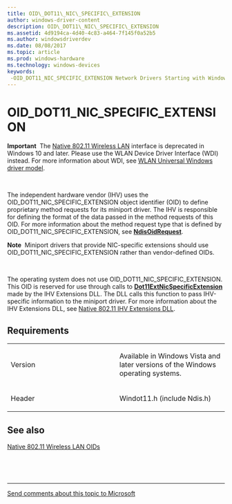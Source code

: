 ```yaml
---
title: OID\_DOT11\_NIC\_SPECIFIC\_EXTENSION
author: windows-driver-content
description: OID\_DOT11\_NIC\_SPECIFIC\_EXTENSION
ms.assetid: 4d9194ca-4d40-4c83-a464-7f145f0a52b5
ms.author: windowsdriverdev
ms.date: 08/08/2017
ms.topic: article
ms.prod: windows-hardware
ms.technology: windows-devices
keywords: 
 -OID_DOT11_NIC_SPECIFIC_EXTENSION Network Drivers Starting with Windows Vista
---
```


# OID\_DOT11\_NIC\_SPECIFIC\_EXTENSION


**Important**  The [Native 802.11 Wireless LAN](https://msdn.microsoft.com/library/windows/hardware/ff560690) interface is deprecated in Windows 10 and later. Please use the WLAN Device Driver Interface (WDI) instead. For more information about WDI, see [WLAN Universal Windows driver model](https://msdn.microsoft.com/library/windows/hardware/dn897672).

 

The independent hardware vendor (IHV) uses the OID\_DOT11\_NIC\_SPECIFIC\_EXTENSION object identifier (OID) to define proprietary method requests for its miniport driver. The IHV is responsible for defining the format of the data passed in the method requests of this OID. For more information about the method request type that is defined by OID\_DOT11\_NIC\_SPECIFIC\_EXTENSION, see [**NdisOidRequest**](https://msdn.microsoft.com/library/windows/hardware/ff563710).

**Note**  Miniport drivers that provide NIC-specific extensions should use OID\_DOT11\_NIC\_SPECIFIC\_EXTENSION rather than vendor-defined OIDs.

 

The operating system does not use OID\_DOT11\_NIC\_SPECIFIC\_EXTENSION. This OID is reserved for use through calls to [**Dot11ExtNicSpecificExtension**](https://msdn.microsoft.com/library/windows/hardware/ff547526) made by the IHV Extensions DLL. The DLL calls this function to pass IHV-specific information to the miniport driver. For more information about the IHV Extensions DLL, see [Native 802.11 IHV Extensions DLL](https://msdn.microsoft.com/library/windows/hardware/ff560614).

Requirements
------------

<table>
<colgroup>
<col width="50%" />
<col width="50%" />
</colgroup>
<tbody>
<tr class="odd">
<td><p>Version</p></td>
<td><p>Available in Windows Vista and later versions of the Windows operating systems.</p></td>
</tr>
<tr class="even">
<td><p>Header</p></td>
<td>Windot11.h (include Ndis.h)</td>
</tr>
</tbody>
</table>

## See also


[Native 802.11 Wireless LAN OIDs](https://msdn.microsoft.com/library/windows/hardware/ff560691)

 

 


--------------------
[Send comments about this topic to Microsoft](mailto:wsddocfb@microsoft.com?subject=Documentation%20feedback%20%5Bnetvista\netvista%5D:%20OID_DOT11_NIC_SPECIFIC_EXTENSION%20%20RELEASE:%20%288/8/2017%29&body=%0A%0APRIVACY%20STATEMENT%0A%0AWe%20use%20your%20feedback%20to%20improve%20the%20documentation.%20We%20don't%20use%20your%20email%20address%20for%20any%20other%20purpose,%20and%20we'll%20remove%20your%20email%20address%20from%20our%20system%20after%20the%20issue%20that%20you're%20reporting%20is%20fixed.%20While%20we're%20working%20to%20fix%20this%20issue,%20we%20might%20send%20you%20an%20email%20message%20to%20ask%20for%20more%20info.%20Later,%20we%20might%20also%20send%20you%20an%20email%20message%20to%20let%20you%20know%20that%20we've%20addressed%20your%20feedback.%0A%0AFor%20more%20info%20about%20Microsoft's%20privacy%20policy,%20see%20http://privacy.microsoft.com/default.aspx. "Send comments about this topic to Microsoft")


